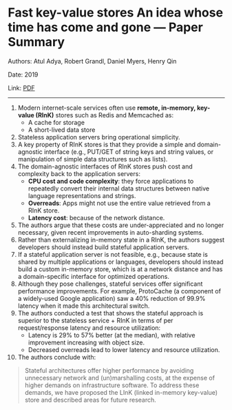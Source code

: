 # Fast key-value stores An idea whose time has come and gone — Paper Summary


Authors: Atul Adya, Robert Grandl, Daniel Myers, Henry Qin

Date: 2019

Link: [PDF](https://pages.cs.wisc.edu/~rgrandl/papers/link.pdf#page7)

-----

1. Modern internet-scale services often use **remote, in-memory, key-value (RInK)** stores such as Redis and Memcached as:
    * A cache for storage
    * A short-lived data store
2. Stateless application servers bring operational simplicity.
3. A key property of RInK stores is that they provide a simple and domain-agnostic interface (e.g., PUT/GET of string keys and string values, or manipulation of simple data structures such as lists).
4. The domain-agnostic interfaces of RInK stores push cost and complexity back to the application servers:
    * **CPU cost and code complexity**: they force applications to repeatedly convert their internal data structures between native language representations and strings.
    * **Overreads**: Apps might not use the entire value retrieved from a RInK store.
    * **Latency cost**: because of the network distance.
5. The authors argue that these costs are under-appreciated and no longer necessary, given recent improvements in auto-sharding systems.
6. Rather than externalizing in-memory state in a RInK, the authors suggest developers should instead build stateful application servers.
7. If a stateful application server is not feasible, e.g., because state is shared by multiple applications or languages, developers should instead build a custom in-memory store, which is at a network distance and has a domain-specific interface for optimized operations.
8. Although they pose challenges, stateful services offer significant performance improvements. For example, ProtoCache (a component of a widely-used Google application) saw a 40% reduction of 99.9% latency when it made this architectural switch.
9. The authors conducted a test that shows the stateful approach is superior to the stateless service + RInK in terms of per request/response latency and resource utilization:
    * Latency is 29% to 57% better (at the median), with relative improvement increasing with object size.
    * Decreased overreads lead to lower latency and resource utilization.
9. The authors conclude with:
> Stateful architectures offer higher performance by avoiding unnecessary network and (un)marshalling costs, at the expense of higher demands on infrastructure software. To address these demands, we have proposed the LInK (linked in-memory key-value) store and described areas for future research.  